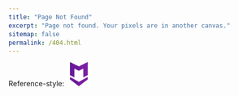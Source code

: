 ```yaml
---
title: "Page Not Found"
excerpt: "Page not found. Your pixels are in another canvas."
sitemap: false
permalink: /404.html
---
```


Reference-style: 
!["404 Not Found"][logo]

[logo]: https://github.com/adam-p/markdown-here/raw/master/src/common/images/icon48.png "Logo Title Text 2"
